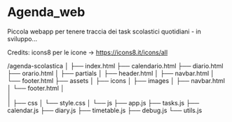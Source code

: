 # Agenda_web

Piccola webapp per tenere traccia dei task scolastici quotidiani - in sviluppo...

Credits: icons8 per le icone   -> https://icons8.it/icons/all

/agenda-scolastica
│
├── index.html
├── calendario.html
├── diario.html
├── orario.html
│
├── partials
│   ├── header.html
│   ├── navbar.html
│   └── footer.html
├── assets
│   ├── icons
│   ├── images
│   ├── navbar.html
│   └── footer.html
│   
│   
│
├── css
│   └── style.css
│
└── js
    ├── app.js
    ├── tasks.js
    ├── calendar.js
    ├── diary.js
    ├── timetable.js
    ├── debug.js
    └── utils.js

